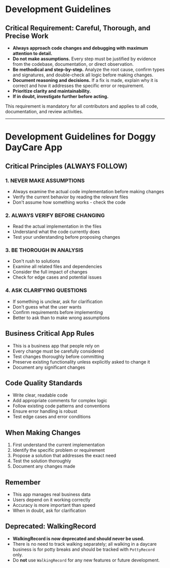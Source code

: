 # Development Guidelines

## Critical Requirement: Careful, Thorough, and Precise Work

- **Always approach code changes and debugging with maximum attention to detail.**
- **Do not make assumptions.** Every step must be justified by evidence from the codebase, documentation, or direct observation.
- **Be methodical and step-by-step.** Analyze the root cause, confirm types and signatures, and double-check all logic before making changes.
- **Document reasoning and decisions.** If a fix is made, explain why it is correct and how it addresses the specific error or requirement.
- **Prioritize clarity and maintainability.**
- **If in doubt, investigate further before acting.**

This requirement is mandatory for all contributors and applies to all code, documentation, and review activities.

---

# Development Guidelines for Doggy DayCare App

## Critical Principles (ALWAYS FOLLOW)

### 1. NEVER MAKE ASSUMPTIONS
- Always examine the actual code implementation before making changes
- Verify the current behavior by reading the relevant files
- Don't assume how something works - check the code

### 2. ALWAYS VERIFY BEFORE CHANGING
- Read the actual implementation in the files
- Understand what the code currently does
- Test your understanding before proposing changes

### 3. BE THOROUGH IN ANALYSIS
- Don't rush to solutions
- Examine all related files and dependencies
- Consider the full impact of changes
- Check for edge cases and potential issues

### 4. ASK CLARIFYING QUESTIONS
- If something is unclear, ask for clarification
- Don't guess what the user wants
- Confirm requirements before implementing
- Better to ask than to make wrong assumptions

## Business Critical App Rules
- This is a business app that people rely on
- Every change must be carefully considered
- Test changes thoroughly before committing
- Preserve existing functionality unless explicitly asked to change it
- Document any significant changes

## Code Quality Standards
- Write clear, readable code
- Add appropriate comments for complex logic
- Follow existing code patterns and conventions
- Ensure error handling is robust
- Test edge cases and error conditions

## When Making Changes
1. First understand the current implementation
2. Identify the specific problem or requirement
3. Propose a solution that addresses the exact need
4. Test the solution thoroughly
5. Document any changes made

## Remember
- This app manages real business data
- Users depend on it working correctly
- Accuracy is more important than speed
- When in doubt, ask for clarification 

## Deprecated: WalkingRecord

- **WalkingRecord is now deprecated and should never be used.**
- There is no need to track walking separately; all walking in a daycare business is for potty breaks and should be tracked with `PottyRecord` only.
- Do **not** use `WalkingRecord` for any new features or future development. 